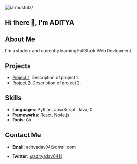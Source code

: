 <!--- 👋 Hi, I’m @Adityadav04
- 👀 I’m interested in Full-stack Web devlopment.
- 🌱 I’m currently learning Fullstack web devlopment.
- 💞️ I’m looking to collaborate on ...
- 📫 Twitter-@adityadav0412 email-adityadav0412@gmail.com  --->

<!---
Adityadav04/Adityadav04 is a ✨ special ✨ repository because its `README.md` (this file) appears on your GitHub profile.
You can click the Preview link to take a look at your changes.
--->
 <p align="left"> <img src=https://komarev.com/ghpvc/?username=Adityadav04 alt=ialimustufa/> </p> 

## Hi there 👋, I'm ADITYA

## About Me
I'm a student and currently learning FullStack Web Devlopment.

## Projects
- [Project 1](https://github.com/yourusername/project1): Description of project 1.
- [Project 2](https://github.com/yourusername/project2): Description of project 2.

## Skills
- **Languages**: Python, JavaScript, Java, C
- **Frameworks**: React, Node.js
- **Tools**: Git

## Contact Me
- **Email**: adityadav04@gmail.com
<!--- **LinkedIn**: [Your LinkedIn Profile](https://www.linkedin.com/in/yourprofile) --->
- **Twitter**: [@adityadav0412](https://twitter.com/adityadav0412)
